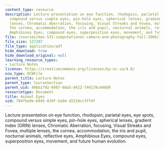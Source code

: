 ```yaml
---
content_type: resource
description: Lecture presentation on eye function, rhodopsin, parietal eyes, eye spots,
  compound versus simple eyes, pin-hole eyes, spherical lenses, gradient index (GRIN)
  lenses, Chromatic Aberration, focusing, Visual Streaks and Fovea, multiple lenses,
  the cornea, accommodation, the iris and pupil, nocturnal animals, reflective eyes,
  Amphibious Eyes, compound eyes, superposition eyes, movement, and future human evolution.
file: /courses/mas-531-computational-camera-and-photography-fall-2009/784fbe9e6945839f5a94d2218cc3ffdf_MITMAS_531F09_lec10_notes.pdf
file_size: 127287
file_type: application/pdf
hide_download: true
hide_download_original: null
learning_resource_types:
- Lecture Notes
license: https://creativecommons.org/licenses/by-nc-sa/4.0/
ocw_type: OCWFile
parent_title: Lecture Notes
parent_type: CourseSection
parent_uid: 49bb1f92-0987-68a5-8422-744178c448d9
resourcetype: Document
title: Animal Eyes
uid: 784fbe9e-6945-839f-5a94-d2218cc3ffdf
---
```

Lecture presentation on eye function, rhodopsin, parietal eyes, eye spots, compound versus simple eyes, pin-hole eyes, spherical lenses, gradient index (GRIN) lenses, Chromatic Aberration, focusing, Visual Streaks and Fovea, multiple lenses, the cornea, accommodation, the iris and pupil, nocturnal animals, reflective eyes, Amphibious Eyes, compound eyes, superposition eyes, movement, and future human evolution.